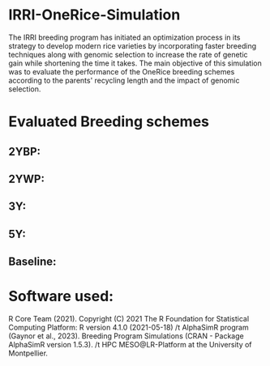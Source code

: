# IRRI-OneRice-Simulation
The IRRI breeding program has initiated an optimization process in its strategy to develop modern rice varieties by incorporating faster breeding techniques along with genomic selection to increase the rate of genetic gain while shortening the time it takes.
The main objective of this simulation was to evaluate the performance of the OneRice breeding schemes according to the parents' recycling length and the impact of genomic selection.

# Evaluated Breeding schemes
## 2YBP:

## 2YWP: 

## 3Y: 

## 5Y: 

## Baseline: 


# Software used:
R Core Team (2021). Copyright (C) 2021 The R Foundation for Statistical Computing Platform: R version 4.1.0 (2021-05-18) /t
AlphaSimR program (Gaynor et al., 2023). Breeding Program Simulations (CRAN - Package AlphaSimR version 1.5.3). /t
HPC MESO@LR-Platform at the University of Montpellier.
